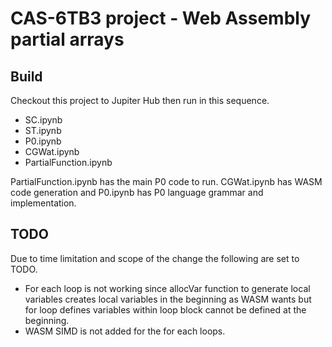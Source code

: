 # CAS-6TB3 project - Web Assembly partial arrays

## Build
Checkout this project to Jupiter Hub then run in this sequence.
- SC.ipynb
- ST.ipynb
- P0.ipynb
- CGWat.ipynb
- PartialFunction.ipynb

PartialFunction.ipynb has the main P0 code to run. CGWat.ipynb has WASM code generation and P0.ipynb has P0 language grammar and implementation.

## TODO
Due to time limitation and scope of the change the following are set to TODO.
- For each loop is not working since allocVar function to generate local variables creates local variables in the beginning
	as WASM wants but for loop defines variables within loop block cannot be defined at the beginning.
- WASM SIMD is not added for the for each loops.